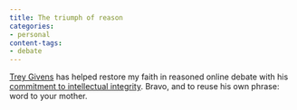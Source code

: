 ```yaml
---
title: The triumph of reason
categories:
- personal
content-tags:
- debate
---
```


[Trey Givens][1] has helped restore my faith in reasoned online debate with his [commitment to intellectual integrity][2].  Bravo, and to reuse his own phrase: word to your mother.

   [1]: http://www.treygivens.com/
   [2]: http://www.treygivens.com/2003/10/19/1415/
